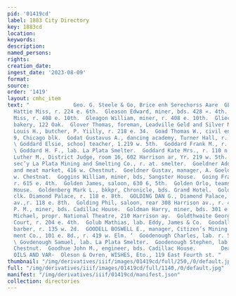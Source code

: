 ```yaml
---
pid: '01419cd'
label: 1883 City Directory
key: 1883cd
location: 
keywords: 
description: 
named_persons: 
rights: 
creation_date: 
ingest_date: '2023-08-09'
format: 
source: 
order: '1419'
layout: cmhc_item
text: "              Geo. G. Steele & Go, Brice enh Serechorss Aare  GLA 134 GOO        Glaze
  Hattie Miss, r. 224 e. 6th.  Gleason Edward, miner, bds. 428 «. 4th.  Gleason Mary
  Miss, r. 408 e. 10th.  Gleagon William, miner, r. 408 e. 10th.  Gliechmann Charles,
  bakery, 122 Oak.  Glover Thomas, foreman, Leadville Geld and Silver Mill Co,  Glueck
  Louis H., butcher, P. Yiilly, r. 218 e. 34.  Goad Thomas W., civil engineer, room
  9, Chicago blk.  Godat Gustavus A., dancing academy, Turner Hall, r. 327 w. 4thi
  \ Goddard Elsie, schoo] teacher, 1.219 w. 5th.  Goddard Frank M., r. 219 w. 5th.
  \ Goddard H. F., lab. La Plata Smelter.  Goddard Kate Mrs., r. 110 n. Alder.  Goddard
  Luther M., District Judge, room 16, 602 Harrison ar, Yr. 219 w. 5th.  Goebel Adolph,
  sec’y La Plata Mining and Smelting Co., r. at. smelter.  Goeldner Adolph, grocery
  and meat market, 416 w. Chestnut.  Goeldner Gustav, manager, A. Goeldner, r, 416
  w. Chestnat.  Goggins William, miner, bds, Sangster House.  Going Frank, miner,
  r. 615 e. 4th.  Golden James, saloon, 630 6, 5th.  Golden Orlo, teamster, bds. Sangster
  House.  Goldenberg Mark L., bkkpr, Chronicle, bds. Grand Hotel.  Golding Aaron,
  clk. Diamond Palace, r. 118 e. 8th.  GOLDING DAN G., Diamond Palace, 324 Harrison
  av.,r. 118 e. 8th.  Golding Phil, saloon, rear 308 Harrison av., r. 401 w. 3d.  Golding
  P. M., miner, bds. Cadillac House.  Goldman Harry, miner, bds. 301 e. 7th.  Goldsmith
  Michael, propr. National Theatre, 210 Harrison ay.  Goldthwaite George, judge, Criminal
  Court, r. 204 e. 4th.  Golub Mathias, lab. Eddy, James & Co.  Goodall Andrew, col’d,
  barber, r. 135 w. 2d.  GOODELL BOSWELL E., manager, Citizen’s Mining and Invest.
  ment Co., 101 e. 8d., r. 419 w. Elm. ‘  Goodenough Charles, lab. r. 510 e. 10th.
  \ Govdenough Samuel, lab. La Plata Smelter.  Goodenough Stephen, lab. bds. 614 w.
  Chestnut.  Goodhue John M., engineer, bds. Cadillac House.        Dealers in PAINTS,
  OILS AND VAR-  Oleson & Ovren, WISHES, Eto., 119 East Fourth st. "
thumbnail: "/img/derivatives/iiif/images/01419cd/full/250,/0/default.jpg"
full: "/img/derivatives/iiif/images/01419cd/full/1140,/0/default.jpg"
manifest: "/img/derivatives/iiif/01419cd/manifest.json"
collection: directories
---
```

